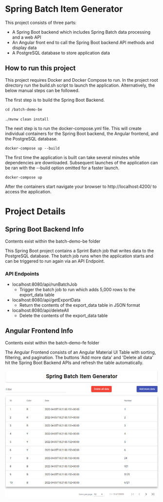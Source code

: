 # Spring Batch Item Generator
This project consists of three parts:
- A Spring Boot backend which includes Spring Batch data processing and a web API
- An Angular front end to call the Spring Boot backend API methods and display data
- A PostgreSQL database to store application data

## How to run this project
This project requires Docker and Docker Compose to run. In the project root directory run the build.sh script to launch the application. Alternatively, the below manual steps can be followed.

 The first step is to build the Spring Boot Backend.

```
cd /batch-demo-be

./mvnw clean install
```

The next step is to run the docker-compose.yml file. This will create individual containers for the Spring Boot backend, the Angular frontend, and the PostgreSQL database. 

```
docker-compose up --build
```

The first time the application is built can take several minutes while dependencies are downloaded. Subsequent launches of the application can be ran with the --build option omitted for a faster launch.

```
docker-compose up
```

After the containers start navigate your browser to http://localhost:4200/ to access the application.

# Project Details

## Spring Boot Backend Info
Contents exist within the batch-demo-be folder

This Spring Boot project contains a Sprint Batch job that writes data to the PostgreSQL database. The batch job runs when the application starts and can be triggered to run again via an API Endpoint.

### API Endpoints
- localhost:8080/api/runBatchJob
  - Trigger the batch job to run which adds 5,000 rows to the export_data table
- localhost:8080/api/getExportData
  - Return the contents of the export_data table in JSON format
- localhost:8080/api/deleteAll
  - Delete the contents of the export_data table

## Angular Frontend Info
Contents exist within the batch-demo-fe folder

The Angular Frontend consists of an Angular Material UI Table with sorting, filtering, and pagination. The buttons 'Add more data' and 'Delete all data' hit the Spring Boot Backend APIs and refresh the table automatically.

![Screenshot](./ScreenshotFE.png)